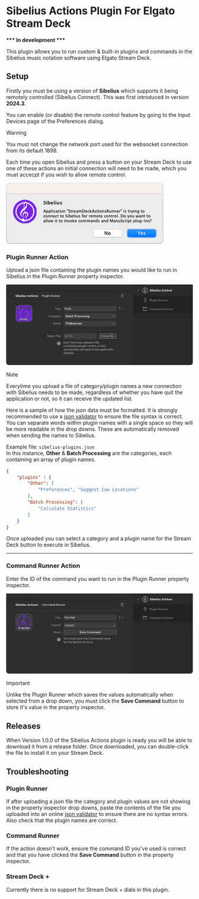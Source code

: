 # Sibelius Actions Plugin For Elgato Stream Deck
__*** In development ***__

This plugin allows you to run custom & built-in plugins and commands in the Sibelius music notation software using Elgato Stream Deck.

## Setup
Firstly you must be using a version of **Sibelius** which supports it being remotely controlled (Sibelius Connect). This was first introduced in version **2024.3**.

You can enable (or disable) the remote control feature by going to the Input Devices page of the Preferences dialog.

> [!WARNING]
> You must not change the network port used for the websocket connection from its default 1898.

Each time you open Sibelius and press a button on your Stream Deck to use one of these actions an initial connection will need to be made, which you must accecpt if you wish to allow remote control.

![Sibelius connection message](https://raw.githubusercontent.com/daveknights/assets/main/connection-mesage.png)

### Plugin Runner Action
Upload a json file containing the plugin names you would like to run in Sibelius in the Plugin Runner property inspector.

![](https://raw.githubusercontent.com/daveknights/assets/main/plugin-runner-pi.png)

> [!NOTE]
> Everytime you upload a file of category/plugin names a new connection with Sibelius needs to be made, regardless of whether you have quit the application or not, so it can receive the updated list.

Here is a sample of how the json data must be formatted. It is strongly recommended to use a [json validator](https://jsonlint.com/) to ensure the file syntax is correct. You can separate words within plugin names with a single space so they will be more readable in the drop downs. These are automatically removed when sending the names to Sibelius.

Example file: `sibelius-plugins.json`  
In this instance, **Other** & **Batch Processing** are the categories, each containing an array of plugin names.
```json
{
    "plugins" : {
        "Other": [
            "Preferences", "Suggest Cue Locations"
        ],
        "Batch Processing": [
            "Calculate Statistics"
        ]
    }
}
```

Once uploaded you can select a category and a plugin name for the Stream Deck button to execute in Sibelius.

___

### Command Runner Action
Enter the ID of the command you want to run in the Plugin Runner property inspector.

![](https://raw.githubusercontent.com/daveknights/assets/main/command-runner-pi.png)

> [!IMPORTANT]
> Unlike the Plugin Runner which saves the values automatically when selected from a drop down, you must click the **Save Command** button to store it's value in the property inspector.

## Releases
When Version 1.0.0 of the Sibelius Actions plugin is ready you will be able to download it from a release folder. Once downloaded, you can double-click the file to install it on your Stream Deck.

## Troubleshooting

### Plugin Runner
If after uploading a json file the category and plugin values are not showing in the property inspector drop downs, paste the contents of the file you uploaded into an online [json validator](https://jsonlint.com/) to ensure there are no syntax errors. Also check that the plugin names are correct.

### Command Runner
If the action doesn't work, ensure the command ID you've used is correct and that you have clicked the **Save Command** button in the property inspector.

### Stream Deck +
Currently there is no support for Stream Deck + dials in this plugin.

